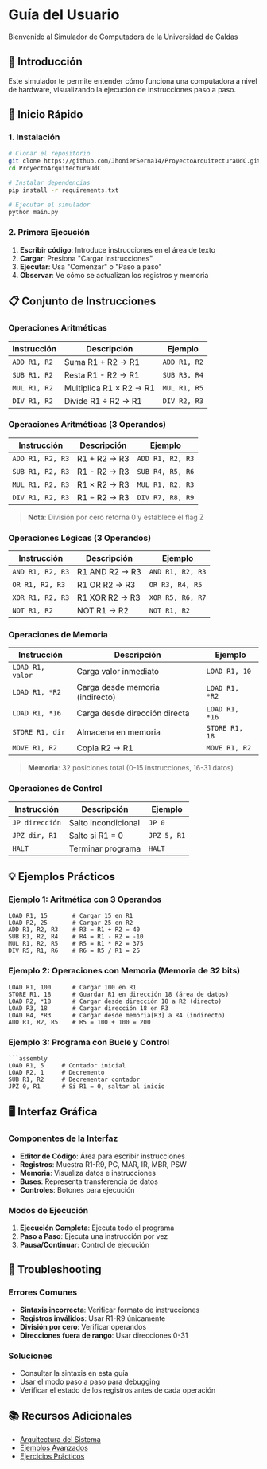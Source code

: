 # Guía del Usuario

Bienvenido al Simulador de Computadora de la Universidad de Caldas

## 🎯 Introducción

Este simulador te permite entender cómo funciona una computadora a nivel de hardware, visualizando la ejecución de instrucciones paso a paso.

## 🚀 Inicio Rápido

### 1. Instalación
```bash
# Clonar el repositorio
git clone https://github.com/JhonierSerna14/ProyectoArquitecturaUdC.git
cd ProyectoArquitecturaUdC

# Instalar dependencias
pip install -r requirements.txt

# Ejecutar el simulador
python main.py
```

### 2. Primera Ejecución
1. **Escribir código**: Introduce instrucciones en el área de texto
2. **Cargar**: Presiona "Cargar Instrucciones"
3. **Ejecutar**: Usa "Comenzar" o "Paso a paso"
4. **Observar**: Ve cómo se actualizan los registros y memoria

## 📋 Conjunto de Instrucciones

### Operaciones Aritméticas
| Instrucción | Descripción | Ejemplo |
|-------------|-------------|---------|
| `ADD R1, R2` | Suma R1 + R2 → R1 | `ADD R1, R2` |
| `SUB R1, R2` | Resta R1 - R2 → R1 | `SUB R3, R4` |
| `MUL R1, R2` | Multiplica R1 × R2 → R1 | `MUL R1, R5` |
| `DIV R1, R2` | Divide R1 ÷ R2 → R1 | `DIV R2, R3` |

### Operaciones Aritméticas (3 Operandos)
| Instrucción | Descripción | Ejemplo |
|-------------|-------------|---------|
| `ADD R1, R2, R3` | R1 + R2 → R3 | `ADD R1, R2, R3` |
| `SUB R1, R2, R3` | R1 - R2 → R3 | `SUB R4, R5, R6` |
| `MUL R1, R2, R3` | R1 × R2 → R3 | `MUL R1, R2, R3` |
| `DIV R1, R2, R3` | R1 ÷ R2 → R3 | `DIV R7, R8, R9` |

> **Nota**: División por cero retorna 0 y establece el flag Z

### Operaciones Lógicas (3 Operandos)
| Instrucción | Descripción | Ejemplo |
|-------------|-------------|---------|
| `AND R1, R2, R3` | R1 AND R2 → R3 | `AND R1, R2, R3` |
| `OR R1, R2, R3` | R1 OR R2 → R3 | `OR R3, R4, R5` |
| `XOR R1, R2, R3` | R1 XOR R2 → R3 | `XOR R5, R6, R7` |
| `NOT R1, R2` | NOT R1 → R2 | `NOT R1, R2` |

### Operaciones de Memoria
| Instrucción | Descripción | Ejemplo |
|-------------|-------------|---------|
| `LOAD R1, valor` | Carga valor inmediato | `LOAD R1, 10` |
| `LOAD R1, *R2` | Carga desde memoria (indirecto) | `LOAD R1, *R2` |
| `LOAD R1, *16` | Carga desde dirección directa | `LOAD R1, *16` |
| `STORE R1, dir` | Almacena en memoria | `STORE R1, 18` |
| `MOVE R1, R2` | Copia R2 → R1 | `MOVE R1, R2` |

> **Memoria**: 32 posiciones total (0-15 instrucciones, 16-31 datos)

### Operaciones de Control
| Instrucción | Descripción | Ejemplo |
|-------------|-------------|---------|
| `JP dirección` | Salto incondicional | `JP 0` |
| `JPZ dir, R1` | Salto si R1 = 0 | `JPZ 5, R1` |
| `HALT` | Terminar programa | `HALT` |

## 💡 Ejemplos Prácticos

### Ejemplo 1: Aritmética con 3 Operandos
```assembly
LOAD R1, 15       # Cargar 15 en R1
LOAD R2, 25       # Cargar 25 en R2
ADD R1, R2, R3    # R3 = R1 + R2 = 40
SUB R1, R2, R4    # R4 = R1 - R2 = -10
MUL R1, R2, R5    # R5 = R1 * R2 = 375
DIV R5, R1, R6    # R6 = R5 / R1 = 25
```

### Ejemplo 2: Operaciones con Memoria (Memoria de 32 bits)
```assembly
LOAD R1, 100      # Cargar 100 en R1
STORE R1, 18      # Guardar R1 en dirección 18 (área de datos)
LOAD R2, *18      # Cargar desde dirección 18 a R2 (directo)
LOAD R3, 18       # Cargar dirección 18 en R3
LOAD R4, *R3      # Cargar desde memoria[R3] a R4 (indirecto)
ADD R1, R2, R5    # R5 = 100 + 100 = 200
```

### Ejemplo 3: Programa con Bucle y Control
```assembly
```assembly
LOAD R1, 5     # Contador inicial
LOAD R2, 1     # Decremento
SUB R1, R2     # Decrementar contador
JPZ 0, R1      # Si R1 = 0, saltar al inicio
```

## 🖥️ Interfaz Gráfica

### Componentes de la Interfaz
- **Editor de Código**: Área para escribir instrucciones
- **Registros**: Muestra R1-R9, PC, MAR, IR, MBR, PSW
- **Memoria**: Visualiza datos e instrucciones
- **Buses**: Representa transferencia de datos
- **Controles**: Botones para ejecución

### Modos de Ejecución
1. **Ejecución Completa**: Ejecuta todo el programa
2. **Paso a Paso**: Ejecuta una instrucción por vez
3. **Pausa/Continuar**: Control de ejecución

## 🔧 Troubleshooting

### Errores Comunes
- **Sintaxis incorrecta**: Verificar formato de instrucciones
- **Registros inválidos**: Usar R1-R9 únicamente
- **División por cero**: Verificar operandos
- **Direcciones fuera de rango**: Usar direcciones 0-31

### Soluciones
- Consultar la sintaxis en esta guía
- Usar el modo paso a paso para debugging
- Verificar el estado de los registros antes de cada operación

## 📚 Recursos Adicionales

- [Arquitectura del Sistema](architecture.md)
- [Ejemplos Avanzados](educational/examples.md)
- [Ejercicios Prácticos](educational/exercises.md)